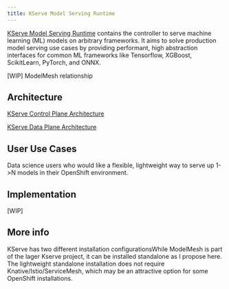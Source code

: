 ```yaml
---
title: KServe Model Serving Runtime
---
```


[KServe Model Serving Runtime](https://github.com/kserve/kserve) contains the controller to serve machine learning (ML) models on arbitrary frameworks. It aims to solve production model serving use cases by providing performant, high abstraction interfaces for common ML frameworks like Tensorflow, XGBoost, ScikitLearn, PyTorch, and ONNX.

[WIP] ModelMesh relationship


## Architecture
[KServe Control Plane Architecture](https://github.com/kserve/website/blob/main/docs/modelserving/control_plane.md)

[KServe Data Plane Architecture](https://github.com/kserve/website/blob/main/docs/modelserving/data_plane/data_plane.md)

## User Use Cases
Data science users who would like a flexible, lightweight way to serve up 1->N models in their OpenShift environment.

## Implementation
[WIP]

## More info

KServe has two different installation configurationsWhile ModelMesh is part of the lager Kserve project, it can be installed standalone as I propose here.  The lightweight standalone installation does not require Knative/Istio/ServiceMesh, which may be an attractive option for some OpenShift installations.
